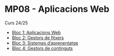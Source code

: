 # MP08 - Aplicacions Web
Curs 24/25

- [Bloc 1: Aplicacions Web](nf1/readme.md)
- [Bloc 2: Gestors de fitxers](nf2/readme.md)
- [Bloc 3: Sistemes d’aprenentatge](nf3/readme.md)
- [Bloc 4: Gestors de continguts](nf4/readme.md)


